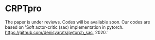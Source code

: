 # CRPTpro

The paper is under reviews. Codes will be available soon. Our codes are based on 'Soft actor-critic (sac) implementation in pytorch. https://github.com/denisyarats/pytorch_sac, 2020.'
